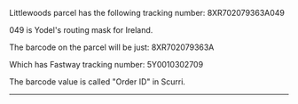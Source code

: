 

Littlewoods parcel has the following tracking number:
8XR702079363A049

049 is Yodel's routing mask for Ireland.

The barcode on the parcel will be just:
8XR702079363A


Which has Fastway tracking number:
5Y0010302709


The barcode value is called "Order ID" in Scurri.


----





